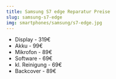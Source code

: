 ```yaml
---
title: Samsung S7 edge Reparatur Preise
slug: samsung-s7-edge
img: smartphones/samsung/s7-edge.jpg
---
```


- Display - 319€
- Akku - 99€
- Mikrofon - 89€
- Software - 69€
- kl. Reinigung - 69€
- Backcover - 89€
